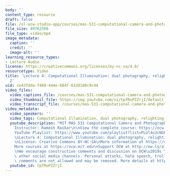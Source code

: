 ```yaml
---
body: ''
content_type: resource
draft: false
file: /ol-ocw-studio-app/courses/mas-531-computational-camera-and-photography-fall-2009/mitmas_531f09_lec04_2_360p_16_9.mp4
file_size: 49762508
file_type: video/mp4
image_metadata:
  caption: ''
  credit: ''
  image-alt: ''
learning_resource_types:
- Lecture Audio
license: https://creativecommons.org/licenses/by-nc-sa/4.0/
resourcetype: Video
title: 'Lecture 4: Computational Illumination: dual photography, relighting - Part
  2'
uid: ce43fdda-f460-444e-884f-6320180c9c44
video_files:
  video_captions_file: /courses/mas-531-computational-camera-and-photography-fall-2009/1f3cNqScmK6LEciG_qvjPsUZYBhQfn_3K_transcript.webvtt
  video_thumbnail_file: https://img.youtube.com/vi/tpfRoPZZrjI/default.jpg
  video_transcript_file: /courses/mas-531-computational-camera-and-photography-fall-2009/1f3cNqScmK6LEciG_qvjPsUZYBhQfn_3K_transcript.pdf
video_metadata:
  video_speakers: ''
  video_tags: Computational Illumination, dual photography, relighting
  youtube_description: "MIT MAS.531 Computational Camera and Photography, Fall 2009\n\
    Instructor: Ramesh Raskar\n\nView the complete course: https://ocw.mit.edu/courses/mas-531-computational-camera-and-photography-fall-2009/\n\
    YouTube Playlist: https://www.youtube.com/playlist?list=PLUl4u3cNGP61pwA6paIRZ30q1sjLE8b6c\n\
    \nLecture 4: Computational Illumination: dual photography, relighting - Part 2\n\
    \nLicense: Creative Commons BY-NC-SA\nMore information at https://ocw.mit.edu/terms\n\
    More courses at https://ocw.mit.edu\nSupport OCW at http://ow.ly/a1If50zVRlQ\n\
    \nWe encourage constructive comments and discussion on OCW\u2019s YouTube and\
    \ other social media channels. Personal attacks, hate speech, trolling, and inappropriate\
    \ comments are not allowed and may be removed. More details at https://ocw.mit.edu/comments."
  youtube_id: tpfRoPZZrjI
---
```

